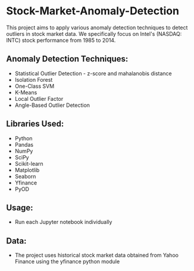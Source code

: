 # Stock-Market-Anomaly-Detection

This project aims to apply various anomaly detection techniques to detect outliers in stock market data. We specifically focus on Intel's (NASDAQ: INTC) stock performance from 1985 to 2014. 

## Anomaly Detection Techniques:
* Statistical Outlier Detection - z-score and mahalanobis distance
* Isolation Forest
* One-Class SVM
* K-Means
* Local Outlier Factor
* Angle-Based Outlier Detection

## Libraries Used:
* Python
* Pandas
* NumPy
* SciPy
* Scikit-learn
* Matplotlib
* Seaborn
* Yfinance
* PyOD 

## Usage:
* Run each Jupyter notebook individually

## Data:
* The project uses historical stock market data obtained from Yahoo Finance using the yfinance python module